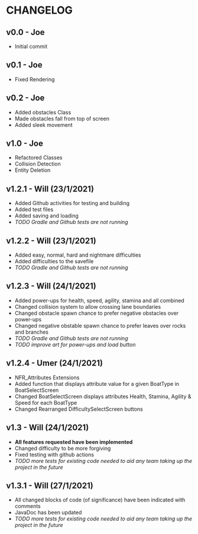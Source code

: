 # CHANGELOG
 
## v0.0 - Joe
- Initial commit

## v0.1 - Joe
- Fixed Rendering

## v0.2 - Joe
- Added obstacles Class
- Made obstacles fall from top of screen
- Added sleek movement

## v1.0 - Joe
- Refactored Classes
- Collision Detection
- Entity Deletion

## v1.2.1 - Will (23/1/2021)
- Added Github activities for testing and building
- Added test files
- Added saving and loading
- *TODO Gradle and Github tests are not running*

## v1.2.2 - Will (23/1/2021)
- Added easy, normal, hard and nightmare difficulties
- Added difficulties to the savefile
- *TODO Gradle and Github tests are not running*

## v1.2.3 - Will (24/1/2021)
- Added power-ups for health, speed, agility, stamina and all combined
- Changed collision system to allow crossing lane boundaries
- Changed obstacle spawn chance to prefer negative obstacles over power-ups
- Changed negative obstable spawn chance to prefer leaves over rocks and branches
- *TODO Gradle and Github tests are not running*
- *TODO improve art for power-ups and load button*

## v1.2.4 - Umer (24/1/2021)
- NFR_Attributes Extensions
- Added function that displays attribute value for a given BoatType in BoatSelectScreen
- Changed BoatSelectScreen displays attributes Health, Stamina, Agility & Speed for each BoatType
- Changed Rearranged DifficultySelectScreen buttons

## v1.3 - Will (24/1/2021)
- **All features requested have been implemented**
- Changed difficulty to be more forgiving
- Fixed testing with github actions
- *TODO more tests for existing code needed to aid any team taking up the project in the future*

## v1.3.1 - Will (27/1/2021)
- All changed blocks of code (of significance) have been indicated with comments
- JavaDoc has been updated
- *TODO more tests for existing code needed to aid any team taking up the project in the future*
